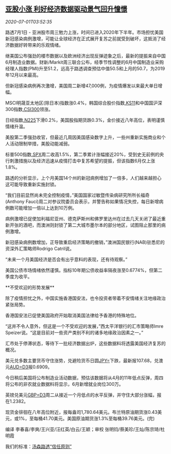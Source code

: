 <!--1593577396000-->
[亚股小涨 利好经济数据驱动景气回升憧憬](https://cn.reuters.com/article/global-market-asia-stocks-bond-0701-idCNKBS24249R)
------

<div><i>2020-07-01T03:52:35</i></div><div class="StandardArticleBody_body"><p>路透7月1日 - 亚洲股市周三勉力上涨，时间已进入2020年下半年。市场担忧美国新冠感染病例激增，可能让全球经济在正式展开复苏之前就受到破坏，这抵消了经济数据好转带来的乐观情绪。 </p><p>继美国公布强劲的楼市数据以及欧洲经济出现反弹迹象之后，最新的提振来自中国6月制造业数据。财新/Markit周三联合公布，经季节性调整的6月中国制造业采购经理人指数(PMI)升至51.2，远高于路透调查预估中值50.5和上月的50.7，为2019年12月以来最高。 </p><p>但新冠感染病例再次激增，美国周二新增47,000例，为疫情爆发以来最大单日增幅。 </p><p>MSCI明晟亚太地区(除日本)指数涨0.4%，韩国综合股价指数<a href="/investing/markets/index?symbol=.KS11">.KS11</a>和中国国沪深300指数<a href="/investing/markets/index?symbol=.CSI300">.CSI300</a>领涨。 </p><p>日经指数<a href="/investing/markets/index?symbol=.N225">.N225</a>下滑0.2%，美国股指期货跌0.3%，金价接近八年高位，表明谨慎情绪升温。 </p><p>美股第二季强劲收官，但最近几周因美国感染数字上升，一些州重新实施商业和个人活动限制举措，美股动能减弱。 </p><p>标普500指数<a href="/investing/markets/index?symbol=.SPX">.SPX</a>周二收高1.5%，第二季累计涨幅接近20%，受到史无前例的央行刺激措施以及经济迅速从疫情打击中复苏希望的提振，但该指数6月仅上涨1.8%。 </p><p>路透的分析显示，上个月美国14个州的新冠病例增加了一倍多，人们越来越担心这可能导致重新实施封锁。 </p><p>“我们目前显然尚未完全控制疫情，”美国国家过敏暨传染病研究所所长福奇(Anthony Fauci)周二对参议院委员会表示，并警告称如果情况失控，每日新增病例数可能增加一倍以上达到10万例。 </p><p>病例激增已促使加利福尼亚州、德克萨斯州和佛罗里达州在过去几天关闭了最近重新开张的酒吧，而澳洲则封锁了第二大城市墨尔本的部分地区，试图阻止那里的病例激增。 </p><p>新冠感染病例数增加，正导致重启经济策略的撤销，”澳洲国民银行(NAB)驻悉尼的资深外汇策略师Rodrigo Catril说。 </p><p>“未来一个月美国经济是否会有出乎意料的表现，还有待观察。” </p><p>美国公债市场情绪依然谨慎。指标10年期公债收益率隔夜涨至0.6774%，但第二季度为收平。 </p><p>**不受欢迎的形势发展** </p><p>除了疫情担忧之外，中国实施香港国安法，也令投资者带着不安情绪关注地缘政治紧张局势。 </p><p>香港国安法已促使美国政府开始取消美国法律给予香港的特殊地位。 </p><p>“这并不令人意外，但这是一个不受欢迎的发展，”西太平洋银行的汇市策略师Imre Speizer说。“这是目前对一些资产类别不利的诸多地缘政治因素之一。” </p><p>汇市处于停滞状态，等待下一批经济数据出炉，这些数据料将透露美国经济复苏的概况。 </p><p>美元兑多数主要货币守住涨势，兑避险货币日圆<a href="/investing/currencies/quote?srcCurr=JPY&destCurr=USD">JPY=</a>下跌，最新报107.68，兑澳元<a href="/investing/currencies/quote?srcCurr=AUD&destCurr=USD">AUD=D3</a>报0.6909。 </p><p>今日稍后美国将公布制造业活动数据，预估该数据将从4月的11年低点反弹，周四将公布的非农就业数据料将显示，6月新增就业岗位300万。 </p><p>英镑兑美元<a href="/investing/currencies/quote?srcCurr=GBP&destCurr=USD">GBP=D3</a>周二从接近一个月低点的水平反弹，并守住大部分涨幅，报在1.2382。 </p><p>现货金徘徊在八年高位附近，报每盎司1,780.64美元。布兰特原油期货涨0.43美元，或1%，至每桶41.70美元。美国原油期货涨1.3%至每桶39.76美元。(完)  </p><div class="Attribution_container"><div class="Attribution_attribution"><p class="Attribution_content">编译 李春喜/李爽/王兴亚/汪红英/白云/王颖；审校 张明钧/蔡美珍/王灿/陈宗琦/杜明霞 </p></div></div><div class="StandardArticleBody_trustBadgeContainer"><span class="StandardArticleBody_trustBadgeTitle">我们的标准：</span><span class="trustBadgeUrl"><a href="https://www.thomsonreuters.cn/content/dam/openweb/documents/pdf/china/brochures/about-us-1.pdf">汤森路透“信任原则”</a></span></div></div>
